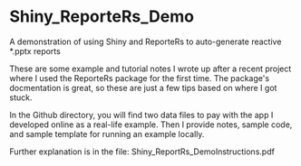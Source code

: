 # Shiny_ReporteRs_Demo
A demonstration of using Shiny and ReporteRs to auto-generate reactive *.pptx reports

These are some example and tutorial notes I wrote up after a recent project where I used the ReporteRs package for the first time.  The package's docmentation is great, so these are just a few tips based on where I got stuck. 

In the Github directory, you will find two data files to pay with the app I developed online as a real-life example.  Then I provide notes, sample code, and sample template for running an example locally.

Further explanation is in the file: Shiny_ReportRs_DemoInstructions.pdf
